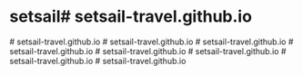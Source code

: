 # setsail#   s e t s a i l - t r a v e l . g i t h u b . i o  
 #   s e t s a i l - t r a v e l . g i t h u b . i o  
 #   s e t s a i l - t r a v e l . g i t h u b . i o  
 #   s e t s a i l - t r a v e l . g i t h u b . i o  
 #   s e t s a i l - t r a v e l . g i t h u b . i o  
 #   s e t s a i l - t r a v e l . g i t h u b . i o  
 #   s e t s a i l - t r a v e l . g i t h u b . i o  
 #   s e t s a i l - t r a v e l . g i t h u b . i o  
 #   s e t s a i l - t r a v e l . g i t h u b . i o  
 